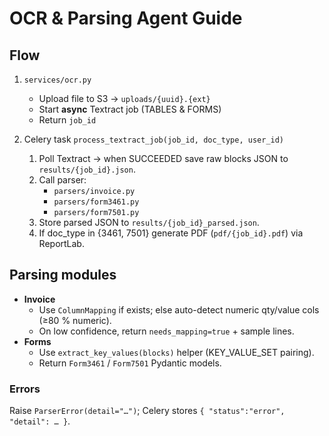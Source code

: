# OCR & Parsing Agent Guide

## Flow
1. `services/ocr.py`
   - Upload file to S3 → `uploads/{uuid}.{ext}`
   - Start **async** Textract job (TABLES & FORMS)
   - Return `job_id`

2. Celery task `process_textract_job(job_id, doc_type, user_id)`
   1. Poll Textract → when SUCCEEDED save raw blocks JSON to `results/{job_id}.json`.
   2. Call parser:
      * `parsers/invoice.py`
      * `parsers/form3461.py`
      * `parsers/form7501.py`
   3. Store parsed JSON to `results/{job_id}_parsed.json`.
   4. If doc_type in {3461, 7501} generate PDF (`pdf/{job_id}.pdf`) via ReportLab.

## Parsing modules
* **Invoice**
  - Use `ColumnMapping` if exists; else auto-detect numeric qty/value cols (≥80 % numeric).
  - On low confidence, return `needs_mapping=true` + sample lines.
* **Forms**
  - Use `extract_key_values(blocks)` helper (KEY_VALUE_SET pairing).
  - Return `Form3461` / `Form7501` Pydantic models.

### Errors
Raise `ParserError(detail="…")`; Celery stores `{ "status":"error", "detail": … }`.
